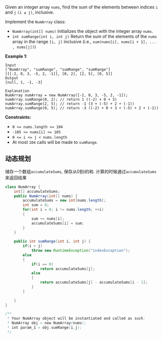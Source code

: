Given an integer array `nums`, find the sum of the elements between indices `i` and `j` `(i ≤ j)`, inclusive.

Implement the `NumArray` class:

- `NumArray(int[] nums)` Initializes the object with the integer array `nums`.
- `int sumRange(int i, int j)` Return the sum of the elements of the `nums` array in the range `[i, j]` inclusive (i.e., `sum(nums[i], nums[i + 1], ... , nums[j])`)

 

**Example 1:**

```
Input
["NumArray", "sumRange", "sumRange", "sumRange"]
[[[-2, 0, 3, -5, 2, -1]], [0, 2], [2, 5], [0, 5]]
Output
[null, 1, -1, -3]

Explanation
NumArray numArray = new NumArray([-2, 0, 3, -5, 2, -1]);
numArray.sumRange(0, 2); // return 1 ((-2) + 0 + 3)
numArray.sumRange(2, 5); // return -1 (3 + (-5) + 2 + (-1)) 
numArray.sumRange(0, 5); // return -3 ((-2) + 0 + 3 + (-5) + 2 + (-1))
```

 

**Constraints:**

- `0 <= nums.length <= 104`
- `-105 <= nums[i] <= 105`
- `0 <= i <= j < nums.length`
- At most `104` calls will be made to `sumRange`.

## 动态规划

储存一个数组`accumulateSums`, 保存从0到i的和. 计算的时候通过`accumulateSums`来返回结果

```java
class NumArray {
    int[] accumulateSums;
    public NumArray(int[] nums) {
        accumulateSums = new int[nums.length];
        int sum = 0;
        for(int i = 0; i != nums.length; ++i)
        {
            sum += nums[i];
            accumulateSums[i] = sum;
        }
    }
    
    public int sumRange(int i, int j) {
        if(i > j)
            throw new RuntimeException("indexException");
        else
        {
            if(i == 0)
                return accumulateSums[j];
            else
            {
                return accumulateSums[j] - accumulateSums[i - 1];
            }
        }
        
    }
}

/**
 * Your NumArray object will be instantiated and called as such:
 * NumArray obj = new NumArray(nums);
 * int param_1 = obj.sumRange(i,j);
 */
```

